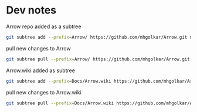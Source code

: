 # Dev notes

Arrow repo added as a subtree
```sh
git subtree add --prefix=Arrow/ https://github.com/mhgolkar/Arrow.git main --squash
```

pull new changes to Arrow
```sh
git subtree pull --prefix=Arrow/ https://github.com/mhgolkar/Arrow.git main --squash
```

Arrow.wiki added as subtree
```sh
git subtree add --prefix=Docs/Arrow.wiki https://github.com/mhgolkar/Arrow.wiki.git master --squash
```

pull new changes to Arrow.wiki
```sh
git subtree pull --prefix=Docs/Arrow.wiki https://github.com/mhgolkar/Arrow.wiki.git master --squash
```
